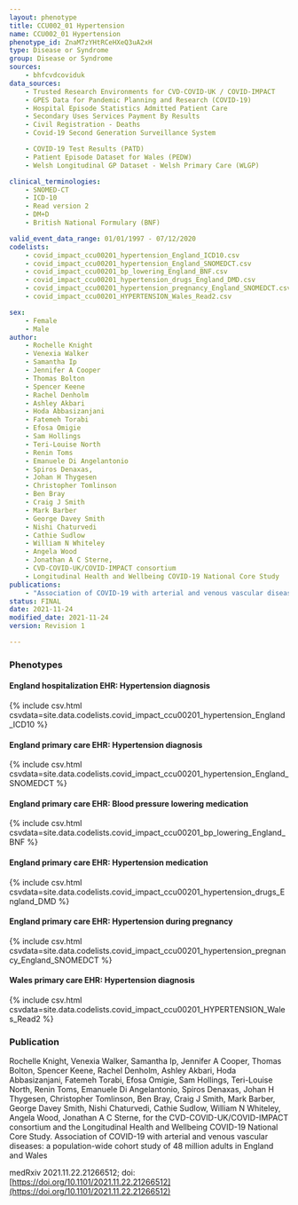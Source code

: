 ```yaml
---
layout: phenotype
title: CCU002_01 Hypertension
name: CCU002_01 Hypertension
phenotype_id: ZnaM7zYHtRCeHXeQ3uA2xH
type: Disease or Syndrome
group: Disease or Syndrome
sources:
    - bhfcvdcoviduk
data_sources:
    - Trusted Research Environments for CVD-COVID-UK / COVID-IMPACT
    - GPES Data for Pandemic Planning and Research (COVID-19)
    - Hospital Episode Statistics Admitted Patient Care
    - Secondary Uses Services Payment By Results
    - Civil Registration - Deaths
    - Covid-19 Second Generation Surveillance System

    - COVID-19 Test Results (PATD)
    - Patient Episode Dataset for Wales (PEDW)
    - Welsh Longitudinal GP Dataset - Welsh Primary Care (WLGP)

clinical_terminologies:
    - SNOMED-CT
    - ICD-10
    - Read version 2
    - DM+D
    - British National Formulary (BNF)

valid_event_data_range: 01/01/1997 - 07/12/2020
codelists: 
    - covid_impact_ccu00201_hypertension_England_ICD10.csv
    - covid_impact_ccu00201_hypertension_England_SNOMEDCT.csv
    - covid_impact_ccu00201_bp_lowering_England_BNF.csv
    - covid_impact_ccu00201_hypertension_drugs_England_DMD.csv
    - covid_impact_ccu00201_hypertension_pregnancy_England_SNOMEDCT.csv
    - covid_impact_ccu00201_HYPERTENSION_Wales_Read2.csv

sex:
    - Female
    - Male
author: 
    - Rochelle Knight
    - Venexia Walker
    - Samantha Ip
    - Jennifer A Cooper
    - Thomas Bolton
    - Spencer Keene
    - Rachel Denholm
    - Ashley Akbari
    - Hoda Abbasizanjani
    - Fatemeh Torabi
    - Efosa Omigie
    - Sam Hollings
    - Teri-Louise North
    - Renin Toms
    - Emanuele Di Angelantonio
    - Spiros Denaxas,
    - Johan H Thygesen
    - Christopher Tomlinson
    - Ben Bray
    - Craig J Smith
    - Mark Barber
    - George Davey Smith
    - Nishi Chaturvedi
    - Cathie Sudlow
    - William N Whiteley
    - Angela Wood
    - Jonathan A C Sterne,
    - CVD-COVID-UK/COVID-IMPACT consortium 
    - Longitudinal Health and Wellbeing COVID-19 National Core Study
publications:
    - "Association of COVID-19 with arterial and venous vascular diseases: a population-wide cohort study of 48 million adults in England and Wales."
status: FINAL
date: 2021-11-24
modified_date: 2021-11-24
version: Revision 1

---
```


### Phenotypes

#### England hospitalization EHR: Hypertension diagnosis 
{% include csv.html csvdata=site.data.codelists.covid_impact_ccu00201_hypertension_England_ICD10 %}
#### England primary care EHR: Hypertension diagnosis 
{% include csv.html csvdata=site.data.codelists.covid_impact_ccu00201_hypertension_England_SNOMEDCT %}
#### England primary care EHR: Blood pressure lowering medication 
{% include csv.html csvdata=site.data.codelists.covid_impact_ccu00201_bp_lowering_England_BNF %}
#### England primary care EHR: Hypertension medication 
{% include csv.html csvdata=site.data.codelists.covid_impact_ccu00201_hypertension_drugs_England_DMD %}
#### England primary care EHR: Hypertension during pregnancy 
{% include csv.html csvdata=site.data.codelists.covid_impact_ccu00201_hypertension_pregnancy_England_SNOMEDCT %}
#### Wales primary care EHR: Hypertension diagnosis 
{% include csv.html csvdata=site.data.codelists.covid_impact_ccu00201_HYPERTENSION_Wales_Read2 %}


### Publication

Rochelle Knight, Venexia Walker, Samantha Ip, Jennifer A Cooper, Thomas Bolton, Spencer Keene, Rachel Denholm, Ashley Akbari, Hoda Abbasizanjani, Fatemeh Torabi, Efosa Omigie, Sam Hollings, Teri-Louise North, Renin Toms, Emanuele Di Angelantonio, Spiros Denaxas, Johan H Thygesen, Christopher Tomlinson, Ben Bray, Craig J Smith, Mark Barber, George Davey Smith, Nishi Chaturvedi, Cathie Sudlow, William N Whiteley, Angela Wood, Jonathan A C Sterne, for the CVD-COVID-UK/COVID-IMPACT consortium and the Longitudinal Health and Wellbeing COVID-19 National Core Study. Association of COVID-19 with arterial and venous vascular diseases: a population-wide cohort study of 48 million adults in England and Wales

medRxiv 2021.11.22.21266512; doi: [https://doi.org/10.1101/2021.11.22.21266512](https://doi.org/10.1101/2021.11.22.21266512)

